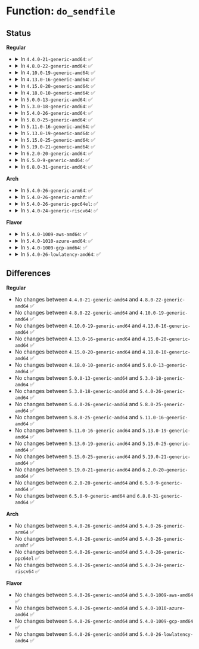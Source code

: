 # Function: <code>do_sendfile</code>

## Status
<b>Regular</b>
<ul>
<li>
<details>
<summary>In <code>4.4.0-21-generic-amd64</code>: ✅</summary>

```c
ssize_t do_sendfile(int out_fd, int in_fd, loff_t * ppos, size_t count, loff_t max)
```

```json
{
  "name": "do_sendfile",
  "collision_type": "Unique Static",
  "inline_type": "No",
  "funcs": [
    {
      "addr": 18446744071580995792,
      "name": "do_sendfile",
      "external": false,
      "loc": "fs/read_write.c:1179",
      "file": "fs/read_write.c",
      "inline": "seen, unknown",
      "caller_inline": [],
      "caller_func": [
        "fs/read_write.c:SyS_sendfile",
        "fs/read_write.c:SyS_sendfile",
        "fs/read_write.c:SyS_sendfile64",
        "fs/read_write.c:SyS_sendfile64",
        "fs/read_write.c:compat_SyS_sendfile",
        "fs/read_write.c:compat_SyS_sendfile",
        "fs/read_write.c:compat_SyS_sendfile64",
        "fs/read_write.c:compat_SyS_sendfile64"
      ]
    }
  ],
  "symbols": [
    {
      "addr": 18446744071580995792,
      "name": "do_sendfile",
      "section": ".text",
      "bind": "STB_LOCAL",
      "size": 928
    }
  ]
}
```
</details>
</li>
<li>
<details>
<summary>In <code>4.8.0-22-generic-amd64</code>: ✅</summary>

```c
ssize_t do_sendfile(int out_fd, int in_fd, loff_t * ppos, size_t count, loff_t max)
```

```json
{
  "name": "do_sendfile",
  "collision_type": "Unique Static",
  "inline_type": "No",
  "funcs": [
    {
      "addr": 18446744071581153824,
      "name": "do_sendfile",
      "external": false,
      "loc": "fs/read_write.c:1324",
      "file": "fs/read_write.c",
      "inline": "seen, unknown",
      "caller_inline": [],
      "caller_func": [
        "fs/read_write.c:compat_SyS_sendfile64",
        "fs/read_write.c:compat_SyS_sendfile64",
        "fs/read_write.c:compat_SyS_sendfile",
        "fs/read_write.c:compat_SyS_sendfile",
        "fs/read_write.c:SyS_sendfile64",
        "fs/read_write.c:SyS_sendfile64",
        "fs/read_write.c:SyS_sendfile",
        "fs/read_write.c:SyS_sendfile"
      ]
    }
  ],
  "symbols": [
    {
      "addr": 18446744071581153824,
      "name": "do_sendfile",
      "section": ".text",
      "bind": "STB_LOCAL",
      "size": 927
    }
  ]
}
```
</details>
</li>
<li>
<details>
<summary>In <code>4.10.0-19-generic-amd64</code>: ✅</summary>

```c
ssize_t do_sendfile(int out_fd, int in_fd, loff_t * ppos, size_t count, loff_t max)
```

```json
{
  "name": "do_sendfile",
  "collision_type": "Unique Static",
  "inline_type": "No",
  "funcs": [
    {
      "addr": 18446744071581230512,
      "name": "do_sendfile",
      "external": false,
      "loc": "fs/read_write.c:1353",
      "file": "fs/read_write.c",
      "inline": "seen, unknown",
      "caller_inline": [],
      "caller_func": [
        "fs/read_write.c:compat_SyS_sendfile64",
        "fs/read_write.c:compat_SyS_sendfile64",
        "fs/read_write.c:compat_SyS_sendfile",
        "fs/read_write.c:compat_SyS_sendfile",
        "fs/read_write.c:SyS_sendfile64",
        "fs/read_write.c:SyS_sendfile64",
        "fs/read_write.c:SyS_sendfile",
        "fs/read_write.c:SyS_sendfile"
      ]
    }
  ],
  "symbols": [
    {
      "addr": 18446744071581230512,
      "name": "do_sendfile",
      "section": ".text",
      "bind": "STB_LOCAL",
      "size": 927
    }
  ]
}
```
</details>
</li>
<li>
<details>
<summary>In <code>4.13.0-16-generic-amd64</code>: ✅</summary>

```c
ssize_t do_sendfile(int out_fd, int in_fd, loff_t * ppos, size_t count, loff_t max)
```

```json
{
  "name": "do_sendfile",
  "collision_type": "Unique Static",
  "inline_type": "No",
  "funcs": [
    {
      "addr": 18446744071581277136,
      "name": "do_sendfile",
      "external": false,
      "loc": "fs/read_write.c:1364",
      "file": "fs/read_write.c",
      "inline": "seen, unknown",
      "caller_inline": [],
      "caller_func": [
        "fs/read_write.c:compat_SyS_sendfile64",
        "fs/read_write.c:compat_SyS_sendfile64",
        "fs/read_write.c:compat_SyS_sendfile",
        "fs/read_write.c:compat_SyS_sendfile",
        "fs/read_write.c:SyS_sendfile64",
        "fs/read_write.c:SyS_sendfile64",
        "fs/read_write.c:SyS_sendfile",
        "fs/read_write.c:SyS_sendfile"
      ]
    }
  ],
  "symbols": [
    {
      "addr": 18446744071581277136,
      "name": "do_sendfile",
      "section": ".text",
      "bind": "STB_LOCAL",
      "size": 927
    }
  ]
}
```
</details>
</li>
<li>
<details>
<summary>In <code>4.15.0-20-generic-amd64</code>: ✅</summary>

```c
ssize_t do_sendfile(int out_fd, int in_fd, loff_t * ppos, size_t count, loff_t max)
```

```json
{
  "name": "do_sendfile",
  "collision_type": "Unique Static",
  "inline_type": "No",
  "funcs": [
    {
      "addr": 18446744071581414720,
      "name": "do_sendfile",
      "external": false,
      "loc": "fs/read_write.c:1367",
      "file": "fs/read_write.c",
      "inline": "seen, unknown",
      "caller_inline": [],
      "caller_func": [
        "fs/read_write.c:compat_SyS_sendfile64",
        "fs/read_write.c:compat_SyS_sendfile64",
        "fs/read_write.c:compat_SyS_sendfile",
        "fs/read_write.c:compat_SyS_sendfile",
        "fs/read_write.c:SyS_sendfile64",
        "fs/read_write.c:SyS_sendfile64",
        "fs/read_write.c:SyS_sendfile",
        "fs/read_write.c:SyS_sendfile"
      ]
    }
  ],
  "symbols": [
    {
      "addr": 18446744071581414720,
      "name": "do_sendfile",
      "section": ".text",
      "bind": "STB_LOCAL",
      "size": 927
    }
  ]
}
```
</details>
</li>
<li>
<details>
<summary>In <code>4.18.0-10-generic-amd64</code>: ✅</summary>

```c
ssize_t do_sendfile(int out_fd, int in_fd, loff_t * ppos, size_t count, loff_t max)
```

```json
{
  "name": "do_sendfile",
  "collision_type": "Unique Static",
  "inline_type": "No",
  "funcs": [
    {
      "addr": 18446744071581571264,
      "name": "do_sendfile",
      "external": false,
      "loc": "fs/read_write.c:1394",
      "file": "fs/read_write.c",
      "inline": "seen, unknown",
      "caller_inline": [],
      "caller_func": [
        "fs/read_write.c:__x32_compat_sys_sendfile64",
        "fs/read_write.c:__x32_compat_sys_sendfile64",
        "fs/read_write.c:__ia32_compat_sys_sendfile64",
        "fs/read_write.c:__ia32_compat_sys_sendfile64",
        "fs/read_write.c:__x32_compat_sys_sendfile",
        "fs/read_write.c:__x32_compat_sys_sendfile",
        "fs/read_write.c:__ia32_compat_sys_sendfile",
        "fs/read_write.c:__ia32_compat_sys_sendfile",
        "fs/read_write.c:__ia32_sys_sendfile64",
        "fs/read_write.c:__ia32_sys_sendfile64",
        "fs/read_write.c:__x64_sys_sendfile64",
        "fs/read_write.c:__x64_sys_sendfile64",
        "fs/read_write.c:__ia32_sys_sendfile",
        "fs/read_write.c:__ia32_sys_sendfile",
        "fs/read_write.c:__x64_sys_sendfile",
        "fs/read_write.c:__x64_sys_sendfile"
      ]
    }
  ],
  "symbols": [
    {
      "addr": 18446744071581571264,
      "name": "do_sendfile",
      "section": ".text",
      "bind": "STB_LOCAL",
      "size": 945
    }
  ]
}
```
</details>
</li>
<li>
<details>
<summary>In <code>5.0.0-13-generic-amd64</code>: ✅</summary>

```c
ssize_t do_sendfile(int out_fd, int in_fd, loff_t * ppos, size_t count, loff_t max)
```

```json
{
  "name": "do_sendfile",
  "collision_type": "Unique Static",
  "inline_type": "No",
  "funcs": [
    {
      "addr": 18446744071581656896,
      "name": "do_sendfile",
      "external": false,
      "loc": "fs/read_write.c:1391",
      "file": "fs/read_write.c",
      "inline": "seen, unknown",
      "caller_inline": [],
      "caller_func": [
        "fs/read_write.c:__x32_compat_sys_sendfile64",
        "fs/read_write.c:__x32_compat_sys_sendfile64",
        "fs/read_write.c:__ia32_compat_sys_sendfile64",
        "fs/read_write.c:__ia32_compat_sys_sendfile64",
        "fs/read_write.c:__x32_compat_sys_sendfile",
        "fs/read_write.c:__x32_compat_sys_sendfile",
        "fs/read_write.c:__ia32_compat_sys_sendfile",
        "fs/read_write.c:__ia32_compat_sys_sendfile",
        "fs/read_write.c:__ia32_sys_sendfile64",
        "fs/read_write.c:__ia32_sys_sendfile64",
        "fs/read_write.c:__x64_sys_sendfile64",
        "fs/read_write.c:__x64_sys_sendfile64",
        "fs/read_write.c:__ia32_sys_sendfile",
        "fs/read_write.c:__ia32_sys_sendfile",
        "fs/read_write.c:__x64_sys_sendfile",
        "fs/read_write.c:__x64_sys_sendfile"
      ]
    }
  ],
  "symbols": [
    {
      "addr": 18446744071581656896,
      "name": "do_sendfile",
      "section": ".text",
      "bind": "STB_LOCAL",
      "size": 971
    }
  ]
}
```
</details>
</li>
<li>
<details>
<summary>In <code>5.3.0-18-generic-amd64</code>: ✅</summary>

```c
ssize_t do_sendfile(int out_fd, int in_fd, loff_t * ppos, size_t count, loff_t max)
```

```json
{
  "name": "do_sendfile",
  "collision_type": "Unique Static",
  "inline_type": "No",
  "funcs": [
    {
      "addr": 18446744071581774816,
      "name": "do_sendfile",
      "external": false,
      "loc": "fs/read_write.c:1419",
      "file": "fs/read_write.c",
      "inline": "seen, unknown",
      "caller_inline": [],
      "caller_func": [
        "fs/read_write.c:__x32_compat_sys_sendfile64",
        "fs/read_write.c:__x32_compat_sys_sendfile64",
        "fs/read_write.c:__ia32_compat_sys_sendfile64",
        "fs/read_write.c:__ia32_compat_sys_sendfile64",
        "fs/read_write.c:__x32_compat_sys_sendfile",
        "fs/read_write.c:__x32_compat_sys_sendfile",
        "fs/read_write.c:__ia32_compat_sys_sendfile",
        "fs/read_write.c:__ia32_compat_sys_sendfile",
        "fs/read_write.c:__ia32_sys_sendfile64",
        "fs/read_write.c:__ia32_sys_sendfile64",
        "fs/read_write.c:__x64_sys_sendfile64",
        "fs/read_write.c:__x64_sys_sendfile64",
        "fs/read_write.c:__ia32_sys_sendfile",
        "fs/read_write.c:__ia32_sys_sendfile",
        "fs/read_write.c:__x64_sys_sendfile",
        "fs/read_write.c:__x64_sys_sendfile"
      ]
    }
  ],
  "symbols": [
    {
      "addr": 18446744071581774816,
      "name": "do_sendfile",
      "section": ".text",
      "bind": "STB_LOCAL",
      "size": 992
    }
  ]
}
```
</details>
</li>
<li>
<details>
<summary>In <code>5.4.0-26-generic-amd64</code>: ✅</summary>

```c
ssize_t do_sendfile(int out_fd, int in_fd, loff_t * ppos, size_t count, loff_t max)
```

```json
{
  "name": "do_sendfile",
  "collision_type": "Unique Static",
  "inline_type": "No",
  "funcs": [
    {
      "addr": 18446744071581847040,
      "name": "do_sendfile",
      "external": false,
      "loc": "fs/read_write.c:1419",
      "file": "fs/read_write.c",
      "inline": "seen, unknown",
      "caller_inline": [],
      "caller_func": [
        "fs/read_write.c:__x32_compat_sys_sendfile64",
        "fs/read_write.c:__x32_compat_sys_sendfile64",
        "fs/read_write.c:__ia32_compat_sys_sendfile64",
        "fs/read_write.c:__ia32_compat_sys_sendfile64",
        "fs/read_write.c:__x32_compat_sys_sendfile",
        "fs/read_write.c:__x32_compat_sys_sendfile",
        "fs/read_write.c:__ia32_compat_sys_sendfile",
        "fs/read_write.c:__ia32_compat_sys_sendfile",
        "fs/read_write.c:__ia32_sys_sendfile64",
        "fs/read_write.c:__ia32_sys_sendfile64",
        "fs/read_write.c:__x64_sys_sendfile64",
        "fs/read_write.c:__x64_sys_sendfile64",
        "fs/read_write.c:__ia32_sys_sendfile",
        "fs/read_write.c:__ia32_sys_sendfile",
        "fs/read_write.c:__x64_sys_sendfile",
        "fs/read_write.c:__x64_sys_sendfile"
      ]
    }
  ],
  "symbols": [
    {
      "addr": 18446744071581847040,
      "name": "do_sendfile",
      "section": ".text",
      "bind": "STB_LOCAL",
      "size": 992
    }
  ]
}
```
</details>
</li>
<li>
<details>
<summary>In <code>5.8.0-25-generic-amd64</code>: ✅</summary>

```c
ssize_t do_sendfile(int out_fd, int in_fd, loff_t * ppos, size_t count, loff_t max)
```

```json
{
  "name": "do_sendfile",
  "collision_type": "Unique Static",
  "inline_type": "No",
  "funcs": [
    {
      "addr": 18446744071582072304,
      "name": "do_sendfile",
      "external": false,
      "loc": "fs/read_write.c:1503",
      "file": "fs/read_write.c",
      "inline": "seen, unknown",
      "caller_inline": [],
      "caller_func": [
        "fs/read_write.c:__x32_compat_sys_sendfile64",
        "fs/read_write.c:__x32_compat_sys_sendfile64",
        "fs/read_write.c:__ia32_compat_sys_sendfile64",
        "fs/read_write.c:__ia32_compat_sys_sendfile64",
        "fs/read_write.c:__x32_compat_sys_sendfile",
        "fs/read_write.c:__x32_compat_sys_sendfile",
        "fs/read_write.c:__ia32_compat_sys_sendfile",
        "fs/read_write.c:__ia32_compat_sys_sendfile",
        "fs/read_write.c:__ia32_sys_sendfile64",
        "fs/read_write.c:__ia32_sys_sendfile64",
        "fs/read_write.c:__x64_sys_sendfile64",
        "fs/read_write.c:__x64_sys_sendfile64",
        "fs/read_write.c:__ia32_sys_sendfile",
        "fs/read_write.c:__ia32_sys_sendfile",
        "fs/read_write.c:__x64_sys_sendfile",
        "fs/read_write.c:__x64_sys_sendfile"
      ]
    }
  ],
  "symbols": [
    {
      "addr": 18446744071582072304,
      "name": "do_sendfile",
      "section": ".text",
      "bind": "STB_LOCAL",
      "size": 968
    }
  ]
}
```
</details>
</li>
<li>
<details>
<summary>In <code>5.11.0-16-generic-amd64</code>: ✅</summary>

```c
ssize_t do_sendfile(int out_fd, int in_fd, loff_t * ppos, size_t count, loff_t max)
```

```json
{
  "name": "do_sendfile",
  "collision_type": "Unique Static",
  "inline_type": "No",
  "funcs": [
    {
      "addr": 18446744071582119136,
      "name": "do_sendfile",
      "external": false,
      "loc": "fs/read_write.c:1188",
      "file": "fs/read_write.c",
      "inline": "seen, unknown",
      "caller_inline": [],
      "caller_func": [
        "fs/read_write.c:__x32_compat_sys_sendfile64",
        "fs/read_write.c:__x32_compat_sys_sendfile64",
        "fs/read_write.c:__ia32_compat_sys_sendfile64",
        "fs/read_write.c:__ia32_compat_sys_sendfile64",
        "fs/read_write.c:__x32_compat_sys_sendfile",
        "fs/read_write.c:__x32_compat_sys_sendfile",
        "fs/read_write.c:__ia32_compat_sys_sendfile",
        "fs/read_write.c:__ia32_compat_sys_sendfile",
        "fs/read_write.c:__ia32_sys_sendfile64",
        "fs/read_write.c:__ia32_sys_sendfile64",
        "fs/read_write.c:__x64_sys_sendfile64",
        "fs/read_write.c:__x64_sys_sendfile64",
        "fs/read_write.c:__ia32_sys_sendfile",
        "fs/read_write.c:__ia32_sys_sendfile",
        "fs/read_write.c:__x64_sys_sendfile",
        "fs/read_write.c:__x64_sys_sendfile"
      ]
    }
  ],
  "symbols": [
    {
      "addr": 18446744071582119136,
      "name": "do_sendfile",
      "section": ".text",
      "bind": "STB_LOCAL",
      "size": 1132
    }
  ]
}
```
</details>
</li>
<li>
<details>
<summary>In <code>5.13.0-19-generic-amd64</code>: ✅</summary>

```c
ssize_t do_sendfile(int out_fd, int in_fd, loff_t * ppos, size_t count, loff_t max)
```

```json
{
  "name": "do_sendfile",
  "collision_type": "Unique Static",
  "inline_type": "No",
  "funcs": [
    {
      "addr": 18446744071582142224,
      "name": "do_sendfile",
      "external": false,
      "loc": "fs/read_write.c:1186",
      "file": "fs/read_write.c",
      "inline": "seen, unknown",
      "caller_inline": [],
      "caller_func": [
        "fs/read_write.c:__x32_compat_sys_sendfile64",
        "fs/read_write.c:__x32_compat_sys_sendfile64",
        "fs/read_write.c:__ia32_compat_sys_sendfile64",
        "fs/read_write.c:__ia32_compat_sys_sendfile64",
        "fs/read_write.c:__x32_compat_sys_sendfile",
        "fs/read_write.c:__x32_compat_sys_sendfile",
        "fs/read_write.c:__ia32_compat_sys_sendfile",
        "fs/read_write.c:__ia32_compat_sys_sendfile",
        "fs/read_write.c:__ia32_sys_sendfile64",
        "fs/read_write.c:__ia32_sys_sendfile64",
        "fs/read_write.c:__x64_sys_sendfile64",
        "fs/read_write.c:__x64_sys_sendfile64",
        "fs/read_write.c:__ia32_sys_sendfile",
        "fs/read_write.c:__ia32_sys_sendfile",
        "fs/read_write.c:__x64_sys_sendfile",
        "fs/read_write.c:__x64_sys_sendfile"
      ]
    }
  ],
  "symbols": [
    {
      "addr": 18446744071582142224,
      "name": "do_sendfile",
      "section": ".text",
      "bind": "STB_LOCAL",
      "size": 1087
    }
  ]
}
```
</details>
</li>
<li>
<details>
<summary>In <code>5.15.0-25-generic-amd64</code>: ✅</summary>

```c
ssize_t do_sendfile(int out_fd, int in_fd, loff_t * ppos, size_t count, loff_t max)
```

```json
{
  "name": "do_sendfile",
  "collision_type": "Unique Static",
  "inline_type": "No",
  "funcs": [
    {
      "addr": 18446744071582460752,
      "name": "do_sendfile",
      "external": false,
      "loc": "fs/read_write.c:1177",
      "file": "fs/read_write.c",
      "inline": "seen, unknown",
      "caller_inline": [],
      "caller_func": [
        "fs/read_write.c:__x64_compat_sys_sendfile64",
        "fs/read_write.c:__x64_compat_sys_sendfile64",
        "fs/read_write.c:__ia32_compat_sys_sendfile64",
        "fs/read_write.c:__ia32_compat_sys_sendfile64",
        "fs/read_write.c:__x64_compat_sys_sendfile",
        "fs/read_write.c:__x64_compat_sys_sendfile",
        "fs/read_write.c:__ia32_compat_sys_sendfile",
        "fs/read_write.c:__ia32_compat_sys_sendfile",
        "fs/read_write.c:__ia32_sys_sendfile64",
        "fs/read_write.c:__ia32_sys_sendfile64",
        "fs/read_write.c:__x64_sys_sendfile64",
        "fs/read_write.c:__x64_sys_sendfile64",
        "fs/read_write.c:__ia32_sys_sendfile",
        "fs/read_write.c:__ia32_sys_sendfile",
        "fs/read_write.c:__x64_sys_sendfile",
        "fs/read_write.c:__x64_sys_sendfile"
      ]
    }
  ],
  "symbols": [
    {
      "addr": 18446744071582460752,
      "name": "do_sendfile",
      "section": ".text",
      "bind": "STB_LOCAL",
      "size": 1123
    }
  ]
}
```
</details>
</li>
<li>
<details>
<summary>In <code>5.19.0-21-generic-amd64</code>: ✅</summary>

```c
ssize_t do_sendfile(int out_fd, int in_fd, loff_t * ppos, size_t count, loff_t max)
```

```json
{
  "name": "do_sendfile",
  "collision_type": "Unique Static",
  "inline_type": "No",
  "funcs": [
    {
      "addr": 18446744071582978400,
      "name": "do_sendfile",
      "external": false,
      "loc": "fs/read_write.c:1188",
      "file": "fs/read_write.c",
      "inline": "seen, unknown",
      "caller_inline": [],
      "caller_func": [
        "fs/read_write.c:__ia32_compat_sys_sendfile64",
        "fs/read_write.c:__ia32_compat_sys_sendfile64",
        "fs/read_write.c:__ia32_compat_sys_sendfile",
        "fs/read_write.c:__ia32_compat_sys_sendfile",
        "fs/read_write.c:__ia32_sys_sendfile64",
        "fs/read_write.c:__ia32_sys_sendfile64",
        "fs/read_write.c:__x64_sys_sendfile64",
        "fs/read_write.c:__x64_sys_sendfile64",
        "fs/read_write.c:__ia32_sys_sendfile",
        "fs/read_write.c:__ia32_sys_sendfile",
        "fs/read_write.c:__x64_sys_sendfile",
        "fs/read_write.c:__x64_sys_sendfile"
      ]
    }
  ],
  "symbols": [
    {
      "addr": 18446744071582978400,
      "name": "do_sendfile",
      "section": ".text",
      "bind": "STB_LOCAL",
      "size": 1289
    }
  ]
}
```
</details>
</li>
<li>
<details>
<summary>In <code>6.2.0-20-generic-amd64</code>: ✅</summary>

```c
ssize_t do_sendfile(int out_fd, int in_fd, loff_t * ppos, size_t count, loff_t max)
```

```json
{
  "name": "do_sendfile",
  "collision_type": "Unique Static",
  "inline_type": "No",
  "funcs": [
    {
      "addr": 18446744071583536240,
      "name": "do_sendfile",
      "external": false,
      "loc": "fs/read_write.c:1181",
      "file": "fs/read_write.c",
      "inline": "seen, unknown",
      "caller_inline": [],
      "caller_func": [
        "fs/read_write.c:__ia32_compat_sys_sendfile64",
        "fs/read_write.c:__ia32_compat_sys_sendfile64",
        "fs/read_write.c:__ia32_compat_sys_sendfile",
        "fs/read_write.c:__ia32_compat_sys_sendfile",
        "fs/read_write.c:__ia32_sys_sendfile64",
        "fs/read_write.c:__ia32_sys_sendfile64",
        "fs/read_write.c:__x64_sys_sendfile64",
        "fs/read_write.c:__x64_sys_sendfile64",
        "fs/read_write.c:__ia32_sys_sendfile",
        "fs/read_write.c:__ia32_sys_sendfile",
        "fs/read_write.c:__x64_sys_sendfile",
        "fs/read_write.c:__x64_sys_sendfile"
      ]
    }
  ],
  "symbols": [
    {
      "addr": 18446744071583536240,
      "name": "do_sendfile",
      "section": ".text",
      "bind": "STB_LOCAL",
      "size": 1289
    }
  ]
}
```
</details>
</li>
<li>
<details>
<summary>In <code>6.5.0-9-generic-amd64</code>: ✅</summary>

```c
ssize_t do_sendfile(int out_fd, int in_fd, loff_t * ppos, size_t count, loff_t max)
```

```json
{
  "name": "do_sendfile",
  "collision_type": "Unique Static",
  "inline_type": "No",
  "funcs": [
    {
      "addr": 18446744071583751888,
      "name": "do_sendfile",
      "external": false,
      "loc": "fs/read_write.c:1180",
      "file": "fs/read_write.c",
      "inline": "seen, unknown",
      "caller_inline": [],
      "caller_func": [
        "fs/read_write.c:__ia32_compat_sys_sendfile64",
        "fs/read_write.c:__ia32_compat_sys_sendfile64",
        "fs/read_write.c:__ia32_compat_sys_sendfile",
        "fs/read_write.c:__ia32_compat_sys_sendfile",
        "fs/read_write.c:__ia32_sys_sendfile64",
        "fs/read_write.c:__ia32_sys_sendfile64",
        "fs/read_write.c:__x64_sys_sendfile64",
        "fs/read_write.c:__x64_sys_sendfile64",
        "fs/read_write.c:__ia32_sys_sendfile",
        "fs/read_write.c:__ia32_sys_sendfile",
        "fs/read_write.c:__x64_sys_sendfile",
        "fs/read_write.c:__x64_sys_sendfile"
      ]
    }
  ],
  "symbols": [
    {
      "addr": 18446744071583751888,
      "name": "do_sendfile",
      "section": ".text",
      "bind": "STB_LOCAL",
      "size": 1406
    }
  ]
}
```
</details>
</li>
<li>
<details>
<summary>In <code>6.8.0-31-generic-amd64</code>: ✅</summary>

```c
ssize_t do_sendfile(int out_fd, int in_fd, loff_t * ppos, size_t count, loff_t max)
```

```json
{
  "name": "do_sendfile",
  "collision_type": "Unique Static",
  "inline_type": "No",
  "funcs": [
    {
      "addr": 18446744071583954768,
      "name": "do_sendfile",
      "external": false,
      "loc": "fs/read_write.c:1222",
      "file": "fs/read_write.c",
      "inline": "seen, unknown",
      "caller_inline": [],
      "caller_func": [
        "fs/read_write.c:__ia32_compat_sys_sendfile64",
        "fs/read_write.c:__ia32_compat_sys_sendfile64",
        "fs/read_write.c:__ia32_compat_sys_sendfile",
        "fs/read_write.c:__ia32_compat_sys_sendfile",
        "fs/read_write.c:__ia32_sys_sendfile64",
        "fs/read_write.c:__ia32_sys_sendfile64",
        "fs/read_write.c:__x64_sys_sendfile64",
        "fs/read_write.c:__x64_sys_sendfile64",
        "fs/read_write.c:__ia32_sys_sendfile",
        "fs/read_write.c:__ia32_sys_sendfile",
        "fs/read_write.c:__x64_sys_sendfile",
        "fs/read_write.c:__x64_sys_sendfile"
      ]
    }
  ],
  "symbols": [
    {
      "addr": 18446744071583954768,
      "name": "do_sendfile",
      "section": ".text",
      "bind": "STB_LOCAL",
      "size": 1053
    }
  ]
}
```
</details>
</li>
</ul>
<b>Arch</b>
<ul>
<li>
<details>
<summary>In <code>5.4.0-26-generic-arm64</code>: ✅</summary>

```c
ssize_t do_sendfile(int out_fd, int in_fd, loff_t * ppos, size_t count, loff_t max)
```

```json
{
  "name": "do_sendfile",
  "collision_type": "Unique Static",
  "inline_type": "No",
  "funcs": [
    {
      "addr": 18446603336493311824,
      "name": "do_sendfile",
      "external": false,
      "loc": "fs/read_write.c:1419",
      "file": "fs/read_write.c",
      "inline": "seen, unknown",
      "caller_inline": [],
      "caller_func": [
        "fs/read_write.c:__arm64_compat_sys_sendfile64",
        "fs/read_write.c:__arm64_compat_sys_sendfile64",
        "fs/read_write.c:__arm64_compat_sys_sendfile",
        "fs/read_write.c:__arm64_compat_sys_sendfile",
        "fs/read_write.c:__arm64_sys_sendfile64",
        "fs/read_write.c:__arm64_sys_sendfile64",
        "fs/read_write.c:__arm64_sys_sendfile",
        "fs/read_write.c:__arm64_sys_sendfile"
      ]
    }
  ],
  "symbols": [
    {
      "addr": 18446603336493311824,
      "name": "do_sendfile",
      "section": ".text",
      "bind": "STB_LOCAL",
      "size": 872
    }
  ]
}
```
</details>
</li>
<li>
<details>
<summary>In <code>5.4.0-26-generic-armhf</code>: ✅</summary>

```c
ssize_t do_sendfile(int out_fd, int in_fd, loff_t * ppos, size_t count, loff_t max)
```

```json
{
  "name": "do_sendfile",
  "collision_type": "Unique Static",
  "inline_type": "No",
  "funcs": [
    {
      "addr": 3226912520,
      "name": "do_sendfile",
      "external": false,
      "loc": "fs/read_write.c:1419",
      "file": "fs/read_write.c",
      "inline": "seen, unknown",
      "caller_inline": [],
      "caller_func": [
        "fs/read_write.c:__se_sys_sendfile64",
        "fs/read_write.c:__se_sys_sendfile64",
        "fs/read_write.c:__se_sys_sendfile",
        "fs/read_write.c:__se_sys_sendfile"
      ]
    }
  ],
  "symbols": [
    {
      "addr": 3226912520,
      "name": "do_sendfile",
      "section": ".text",
      "bind": "STB_LOCAL",
      "size": 1020
    }
  ]
}
```
</details>
</li>
<li>
<details>
<summary>In <code>5.4.0-26-generic-ppc64el</code>: ✅</summary>

```c
ssize_t do_sendfile(int out_fd, int in_fd, loff_t * ppos, size_t count, loff_t max)
```

```json
{
  "name": "do_sendfile",
  "collision_type": "Unique Static",
  "inline_type": "No",
  "funcs": [
    {
      "addr": 13835058055286853312,
      "name": "do_sendfile",
      "external": false,
      "loc": "fs/read_write.c:1419",
      "file": "fs/read_write.c",
      "inline": "seen, unknown",
      "caller_inline": [],
      "caller_func": [
        "fs/read_write.c:__se_compat_sys_sendfile64",
        "fs/read_write.c:__se_compat_sys_sendfile64",
        "fs/read_write.c:__se_compat_sys_sendfile",
        "fs/read_write.c:__se_compat_sys_sendfile",
        "fs/read_write.c:__se_sys_sendfile64",
        "fs/read_write.c:__se_sys_sendfile64",
        "fs/read_write.c:__se_sys_sendfile",
        "fs/read_write.c:__se_sys_sendfile"
      ]
    }
  ],
  "symbols": [
    {
      "addr": 13835058055286853312,
      "name": "do_sendfile",
      "section": ".text",
      "bind": "STB_LOCAL",
      "size": 1180
    }
  ]
}
```
</details>
</li>
<li>
<details>
<summary>In <code>5.4.0-24-generic-riscv64</code>: ✅</summary>

```c
ssize_t do_sendfile(int out_fd, int in_fd, loff_t * ppos, size_t count, loff_t max)
```

```json
{
  "name": "do_sendfile",
  "collision_type": "Unique Static",
  "inline_type": "No",
  "funcs": [
    {
      "addr": 18446743936273050948,
      "name": "do_sendfile",
      "external": false,
      "loc": "fs/read_write.c:1419",
      "file": "fs/read_write.c",
      "inline": "seen, unknown",
      "caller_inline": [],
      "caller_func": [
        "fs/read_write.c:__se_sys_sendfile64",
        "fs/read_write.c:__se_sys_sendfile64",
        "fs/read_write.c:__se_sys_sendfile",
        "fs/read_write.c:__se_sys_sendfile"
      ]
    }
  ],
  "symbols": [
    {
      "addr": 18446743936273050948,
      "name": "do_sendfile",
      "section": ".text",
      "bind": "STB_LOCAL",
      "size": 704
    }
  ]
}
```
</details>
</li>
</ul>
<b>Flavor</b>
<ul>
<li>
<details>
<summary>In <code>5.4.0-1009-aws-amd64</code>: ✅</summary>

```c
ssize_t do_sendfile(int out_fd, int in_fd, loff_t * ppos, size_t count, loff_t max)
```

```json
{
  "name": "do_sendfile",
  "collision_type": "Unique Static",
  "inline_type": "No",
  "funcs": [
    {
      "addr": 18446744071581815776,
      "name": "do_sendfile",
      "external": false,
      "loc": "fs/read_write.c:1419",
      "file": "fs/read_write.c",
      "inline": "seen, unknown",
      "caller_inline": [],
      "caller_func": [
        "fs/read_write.c:__x32_compat_sys_sendfile64",
        "fs/read_write.c:__x32_compat_sys_sendfile64",
        "fs/read_write.c:__ia32_compat_sys_sendfile64",
        "fs/read_write.c:__ia32_compat_sys_sendfile64",
        "fs/read_write.c:__x32_compat_sys_sendfile",
        "fs/read_write.c:__x32_compat_sys_sendfile",
        "fs/read_write.c:__ia32_compat_sys_sendfile",
        "fs/read_write.c:__ia32_compat_sys_sendfile",
        "fs/read_write.c:__ia32_sys_sendfile64",
        "fs/read_write.c:__ia32_sys_sendfile64",
        "fs/read_write.c:__x64_sys_sendfile64",
        "fs/read_write.c:__x64_sys_sendfile64",
        "fs/read_write.c:__ia32_sys_sendfile",
        "fs/read_write.c:__ia32_sys_sendfile",
        "fs/read_write.c:__x64_sys_sendfile",
        "fs/read_write.c:__x64_sys_sendfile"
      ]
    }
  ],
  "symbols": [
    {
      "addr": 18446744071581815776,
      "name": "do_sendfile",
      "section": ".text",
      "bind": "STB_LOCAL",
      "size": 992
    }
  ]
}
```
</details>
</li>
<li>
<details>
<summary>In <code>5.4.0-1010-azure-amd64</code>: ✅</summary>

```c
ssize_t do_sendfile(int out_fd, int in_fd, loff_t * ppos, size_t count, loff_t max)
```

```json
{
  "name": "do_sendfile",
  "collision_type": "Unique Static",
  "inline_type": "No",
  "funcs": [
    {
      "addr": 18446744071581753440,
      "name": "do_sendfile",
      "external": false,
      "loc": "fs/read_write.c:1419",
      "file": "fs/read_write.c",
      "inline": "seen, unknown",
      "caller_inline": [],
      "caller_func": [
        "fs/read_write.c:__x32_compat_sys_sendfile64",
        "fs/read_write.c:__x32_compat_sys_sendfile64",
        "fs/read_write.c:__ia32_compat_sys_sendfile64",
        "fs/read_write.c:__ia32_compat_sys_sendfile64",
        "fs/read_write.c:__x32_compat_sys_sendfile",
        "fs/read_write.c:__x32_compat_sys_sendfile",
        "fs/read_write.c:__ia32_compat_sys_sendfile",
        "fs/read_write.c:__ia32_compat_sys_sendfile",
        "fs/read_write.c:__ia32_sys_sendfile64",
        "fs/read_write.c:__ia32_sys_sendfile64",
        "fs/read_write.c:__x64_sys_sendfile64",
        "fs/read_write.c:__x64_sys_sendfile64",
        "fs/read_write.c:__ia32_sys_sendfile",
        "fs/read_write.c:__ia32_sys_sendfile",
        "fs/read_write.c:__x64_sys_sendfile",
        "fs/read_write.c:__x64_sys_sendfile"
      ]
    }
  ],
  "symbols": [
    {
      "addr": 18446744071581753440,
      "name": "do_sendfile",
      "section": ".text",
      "bind": "STB_LOCAL",
      "size": 992
    }
  ]
}
```
</details>
</li>
<li>
<details>
<summary>In <code>5.4.0-1009-gcp-amd64</code>: ✅</summary>

```c
ssize_t do_sendfile(int out_fd, int in_fd, loff_t * ppos, size_t count, loff_t max)
```

```json
{
  "name": "do_sendfile",
  "collision_type": "Unique Static",
  "inline_type": "No",
  "funcs": [
    {
      "addr": 18446744071581807088,
      "name": "do_sendfile",
      "external": false,
      "loc": "fs/read_write.c:1419",
      "file": "fs/read_write.c",
      "inline": "seen, unknown",
      "caller_inline": [],
      "caller_func": [
        "fs/read_write.c:__x32_compat_sys_sendfile64",
        "fs/read_write.c:__x32_compat_sys_sendfile64",
        "fs/read_write.c:__ia32_compat_sys_sendfile64",
        "fs/read_write.c:__ia32_compat_sys_sendfile64",
        "fs/read_write.c:__x32_compat_sys_sendfile",
        "fs/read_write.c:__x32_compat_sys_sendfile",
        "fs/read_write.c:__ia32_compat_sys_sendfile",
        "fs/read_write.c:__ia32_compat_sys_sendfile",
        "fs/read_write.c:__ia32_sys_sendfile64",
        "fs/read_write.c:__ia32_sys_sendfile64",
        "fs/read_write.c:__x64_sys_sendfile64",
        "fs/read_write.c:__x64_sys_sendfile64",
        "fs/read_write.c:__ia32_sys_sendfile",
        "fs/read_write.c:__ia32_sys_sendfile",
        "fs/read_write.c:__x64_sys_sendfile",
        "fs/read_write.c:__x64_sys_sendfile"
      ]
    }
  ],
  "symbols": [
    {
      "addr": 18446744071581807088,
      "name": "do_sendfile",
      "section": ".text",
      "bind": "STB_LOCAL",
      "size": 992
    }
  ]
}
```
</details>
</li>
<li>
<details>
<summary>In <code>5.4.0-26-lowlatency-amd64</code>: ✅</summary>

```c
ssize_t do_sendfile(int out_fd, int in_fd, loff_t * ppos, size_t count, loff_t max)
```

```json
{
  "name": "do_sendfile",
  "collision_type": "Unique Static",
  "inline_type": "No",
  "funcs": [
    {
      "addr": 18446744071581876304,
      "name": "do_sendfile",
      "external": false,
      "loc": "fs/read_write.c:1419",
      "file": "fs/read_write.c",
      "inline": "seen, unknown",
      "caller_inline": [],
      "caller_func": [
        "fs/read_write.c:__x32_compat_sys_sendfile64",
        "fs/read_write.c:__x32_compat_sys_sendfile64",
        "fs/read_write.c:__ia32_compat_sys_sendfile64",
        "fs/read_write.c:__ia32_compat_sys_sendfile64",
        "fs/read_write.c:__x32_compat_sys_sendfile",
        "fs/read_write.c:__x32_compat_sys_sendfile",
        "fs/read_write.c:__ia32_compat_sys_sendfile",
        "fs/read_write.c:__ia32_compat_sys_sendfile",
        "fs/read_write.c:__ia32_sys_sendfile64",
        "fs/read_write.c:__ia32_sys_sendfile64",
        "fs/read_write.c:__x64_sys_sendfile64",
        "fs/read_write.c:__x64_sys_sendfile64",
        "fs/read_write.c:__ia32_sys_sendfile",
        "fs/read_write.c:__ia32_sys_sendfile",
        "fs/read_write.c:__x64_sys_sendfile",
        "fs/read_write.c:__x64_sys_sendfile"
      ]
    }
  ],
  "symbols": [
    {
      "addr": 18446744071581876304,
      "name": "do_sendfile",
      "section": ".text",
      "bind": "STB_LOCAL",
      "size": 992
    }
  ]
}
```
</details>
</li>
</ul>

## Differences
<b>Regular</b>
<ul>
<li>
No changes between <code>4.4.0-21-generic-amd64</code> and <code>4.8.0-22-generic-amd64</code> ✅
</li>
<li>
No changes between <code>4.8.0-22-generic-amd64</code> and <code>4.10.0-19-generic-amd64</code> ✅
</li>
<li>
No changes between <code>4.10.0-19-generic-amd64</code> and <code>4.13.0-16-generic-amd64</code> ✅
</li>
<li>
No changes between <code>4.13.0-16-generic-amd64</code> and <code>4.15.0-20-generic-amd64</code> ✅
</li>
<li>
No changes between <code>4.15.0-20-generic-amd64</code> and <code>4.18.0-10-generic-amd64</code> ✅
</li>
<li>
No changes between <code>4.18.0-10-generic-amd64</code> and <code>5.0.0-13-generic-amd64</code> ✅
</li>
<li>
No changes between <code>5.0.0-13-generic-amd64</code> and <code>5.3.0-18-generic-amd64</code> ✅
</li>
<li>
No changes between <code>5.3.0-18-generic-amd64</code> and <code>5.4.0-26-generic-amd64</code> ✅
</li>
<li>
No changes between <code>5.4.0-26-generic-amd64</code> and <code>5.8.0-25-generic-amd64</code> ✅
</li>
<li>
No changes between <code>5.8.0-25-generic-amd64</code> and <code>5.11.0-16-generic-amd64</code> ✅
</li>
<li>
No changes between <code>5.11.0-16-generic-amd64</code> and <code>5.13.0-19-generic-amd64</code> ✅
</li>
<li>
No changes between <code>5.13.0-19-generic-amd64</code> and <code>5.15.0-25-generic-amd64</code> ✅
</li>
<li>
No changes between <code>5.15.0-25-generic-amd64</code> and <code>5.19.0-21-generic-amd64</code> ✅
</li>
<li>
No changes between <code>5.19.0-21-generic-amd64</code> and <code>6.2.0-20-generic-amd64</code> ✅
</li>
<li>
No changes between <code>6.2.0-20-generic-amd64</code> and <code>6.5.0-9-generic-amd64</code> ✅
</li>
<li>
No changes between <code>6.5.0-9-generic-amd64</code> and <code>6.8.0-31-generic-amd64</code> ✅
</li>
</ul>
<b>Arch</b>
<ul>
<li>
No changes between <code>5.4.0-26-generic-amd64</code> and <code>5.4.0-26-generic-arm64</code> ✅
</li>
<li>
No changes between <code>5.4.0-26-generic-amd64</code> and <code>5.4.0-26-generic-armhf</code> ✅
</li>
<li>
No changes between <code>5.4.0-26-generic-amd64</code> and <code>5.4.0-26-generic-ppc64el</code> ✅
</li>
<li>
No changes between <code>5.4.0-26-generic-amd64</code> and <code>5.4.0-24-generic-riscv64</code> ✅
</li>
</ul>
<b>Flavor</b>
<ul>
<li>
No changes between <code>5.4.0-26-generic-amd64</code> and <code>5.4.0-1009-aws-amd64</code> ✅
</li>
<li>
No changes between <code>5.4.0-26-generic-amd64</code> and <code>5.4.0-1010-azure-amd64</code> ✅
</li>
<li>
No changes between <code>5.4.0-26-generic-amd64</code> and <code>5.4.0-1009-gcp-amd64</code> ✅
</li>
<li>
No changes between <code>5.4.0-26-generic-amd64</code> and <code>5.4.0-26-lowlatency-amd64</code> ✅
</li>
</ul>
